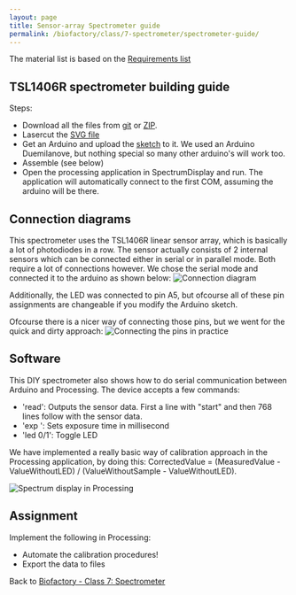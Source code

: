 ```yaml
---
layout: page
title: Sensor-array Spectrometer guide
permalink: /biofactory/class/7-spectrometer/spectrometer-guide/
---
```


The material list is based on the [Requirements list](/biofactory/class/7-spectrometer/requirements/)

## TSL1406R spectrometer building guide

Steps:
* Download all the files from [git](https://github.com/BioHackAcademy/BHA_Spectrophotometer/) or [ZIP](https://github.com/BioHackAcademy/BHA_Spectrophotometer/archive/master.zip).
* Lasercut the [SVG file](https://raw.githubusercontent.com/BioHackAcademy/BHA_Spectrophotometer/master/Spectrometer-Lasercut.svg)
* Get an Arduino and upload the [sketch](https://raw.githubusercontent.com/BioHackAcademy/BHA_Spectrophotometer/master/arduino/Spectrophotometer/Spectrophotometer.ino) to it. We used an Arduino Duemilanove, but nothing special so many other arduino's will work too. 
* Assemble (see below)
* Open the processing application in SpectrumDisplay and run. The application will automatically connect to the first COM, assuming the arduino will be there. 


## Connection diagrams

This spectrometer uses the TSL1406R linear sensor array, which is basically a lot of photodiodes in a row. The sensor actually consists of 2 internal sensors which can be connected either in serial or in parallel mode. Both require a lot of connections however. We chose the serial mode and connected it to the arduino as shown below:
![Connection diagram](https://raw.githubusercontent.com/BioHackAcademy/BHA_Spectrophotometer/master/sensor%20pins.png)

Additionally, the LED was connected to pin A5, but ofcourse all of these pin assignments are changeable if you modify the Arduino sketch.

Ofcourse there is a nicer way of connecting those pins, but we went for the quick and dirty approach:
![Connecting the pins in practice](https://raw.githubusercontent.com/BioHackAcademy/BHA_Spectrophotometer/master/sensor%20wires%20photo.jpg)


## Software

This DIY spectrometer also shows how to do serial communication between Arduino and Processing. The device accepts a few commands:
* 'read': Outputs the sensor data. First a line with "start" and then 768 lines follow with the sensor data.
* 'exp <Number>': Sets exposure time in millisecond
* 'led 0/1': Toggle LED

We have implemented a really basic way of calibration approach in the Processing application, by doing this: CorrectedValue = (MeasuredValue - ValueWithoutLED) / (ValueWithoutSample - ValueWithoutLED).

![Spectrum display in Processing](https://raw.githubusercontent.com/BioHackAcademy/BHA_Spectrophotometer/master/SpectrumDisplay/screenshot-1.png)


## Assignment

Implement the following in Processing:
* Automate the calibration procedures!
* Export the data to files

Back to [Biofactory - Class 7: Spectrometer](/biofactory/class/7-spectrometer/)
